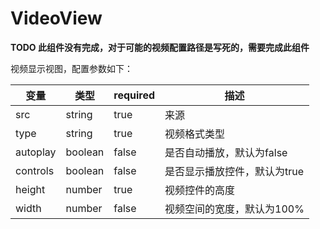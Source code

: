 VideoView
============
**TODO 此组件没有完成，对于可能的视频配置路径是写死的，需要完成此组件**

视频显示视图，配置参数如下：

变量 | 类型 | required | 描述
----|------|----------|-----
src | string | true | 来源
type | string | true | 视频格式类型
autoplay | boolean | false | 是否自动播放，默认为false
controls | boolean | false | 是否显示播放控件，默认为true
height | number | true | 视频控件的高度
width | number | false | 视频空间的宽度，默认为100%
